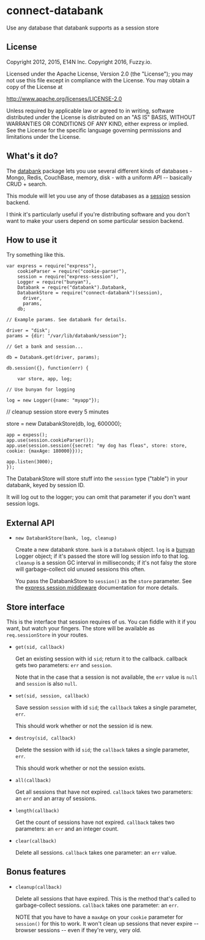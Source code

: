 connect-databank
================

Use any database that databank supports as a session store

License
-------

Copyright 2012, 2015, E14N Inc.
Copyright 2016, Fuzzy.io.

Licensed under the Apache License, Version 2.0 (the "License");
you may not use this file except in compliance with the License.
You may obtain a copy of the License at

http://www.apache.org/licenses/LICENSE-2.0

Unless required by applicable law or agreed to in writing, software
distributed under the License is distributed on an "AS IS" BASIS,
WITHOUT WARRANTIES OR CONDITIONS OF ANY KIND, either express or implied.
See the License for the specific language governing permissions and
limitations under the License.

What's it do?
-------------

The [databank](https://npmjs.org/package/databank) package lets you
use several different kinds of databases - Mongo, Redis, CouchBase,
memory, disk - with a uniform API -- basically CRUD + search.

This module will let you use any of those databases as a
[session](https://npmjs.org/package/session) session backend.

I think it's particularly useful if you're distributing software and
you don't want to make your users depend on some particular
session backend.

How to use it
-------------

Try something like this.

    var express = require("express"),
        cookieParser = require("cookie-parser"),
        session = require("express-session"),
        Logger = require("bunyan"),
        Databank = require("databank").Databank,
        DatabankStore = require("connect-databank")(session),
	      driver,
	      params,
        db;

    // Example params. See databank for details.

    driver = "disk";
    params = {dir: "/var/lib/databank/session"};

    // Get a bank and session...

    db = Databank.get(driver, params);

    db.session({}, function(err) {

        var store, app, log;

	// Use bunyan for logging

	log = new Logger({name: "myapp"});

  // cleanup session store every 5 minutes

  store = new DatabankStore(db, log, 600000);

	app = expess();
	app.use(session.cookieParser());
	app.use(session.session({secret: "my dog has fleas", store: store, cookie: {maxAge: 180000}}));

	app.listen(3000);
    });

The DatabankStore will store stuff into the `session` type ("table")
in your databank, keyed by session ID.

It will log out to the logger; you can omit that parameter if you
don't want session logs.

External API
------------

* `new DatabankStore(bank, log, cleanup)`

  Create a new databank store. `bank` is a `Databank` object. `log` is
  a [bunyan](https://github.com/trentm/node-bunyan) Logger object; if
  it's passed the store will log session info to that log. `cleanup`
  is a session GC interval in milliseconds; if it's not falsy the
  store will garbage-collect old unused sessions this often.

  You pass the DatabankStore to `session()` as the `store`
  parameter. See the [express session
  middleware](http://www.senchalabs.org/session/middleware-session.html)
  documentation for more details.

Store interface
---------------

This is the interface that session requires of us. You can fiddle with
it if you want, but watch your fingers. The store will be available as
`req.sessionStore` in your routes.

* `get(sid, callback)`

  Get an existing session with id `sid`; return it to the
  callback. callback gets two parameters: `err` and `session`.

  Note that in the case that a session is not available, the `err`
  value is `null` and `session` is also `null`.

* `set(sid, session, callback)`

  Save session `session` with id `sid`; the `callback` takes a single
  parameter, `err`.

  This should work whether or not the session id is new.

* `destroy(sid, callback)`

  Delete the session with id `sid`; the `callback` takes a single
  parameter, `err`.

  This should work whether or not the session exists.

* `all(callback)`

  Get all sessions that have not expired. `callback` takes two
  parameters: an `err` and an array of sessions.

* `length(callback)`

  Get the count of sessions have not expired. `callback` takes two
  parameters: an `err` and an integer count.

* `clear(callback)`

  Delete all sessions. `callback` takes one parameter: an `err` value.

Bonus features
--------------

* `cleanup(callback)`

  Delete all sessions that have expired. This is the method that's
  called to garbage-collect sessions. `callback` takes one parameter:
  an `err`.

  NOTE that you have to have a `maxAge` on your `cookie` parameter for
  `session()` for this to work. It won't clean up sessions
  that never expire -- browser sessions -- even if they're very, very
  old.
